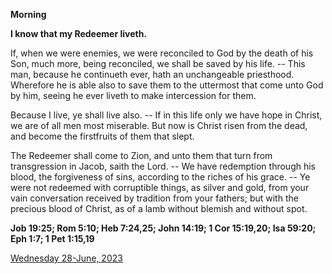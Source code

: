 **Morning**

**I know that my Redeemer liveth.**
 
If, when we were enemies, we were reconciled to God by the death of his Son, much more, being reconciled, we shall be saved by his life. -- This man, because he continueth ever, hath an unchangeable priesthood. Wherefore he is able also to save them to the uttermost that come unto God by him, seeing he ever liveth to make intercession for them.
 
Because I live, ye shall live also. -- If in this life only we have hope in Christ, we are of all men most miserable. But now is Christ risen from the dead, and become the firstfruits of them that slept.
 
The Redeemer shall come to Zion, and unto them that turn from transgression in Jacob, saith the Lord. -- We have redemption through his blood, the forgiveness of sins, according to the riches of his grace. -- Ye were not redeemed with corruptible things, as silver and gold, from your vain conversation received by tradition from your fathers; but with the precious blood of Christ, as of a lamb without blemish and without spot.  

**Job 19:25; Rom 5:10; Heb 7:24,25; John 14:19; 1 Cor 15:19,20; Isa 59:20; Eph 1:7; 1 Pet 1:15,19**

[Wednesday 28-June, 2023](https://t.me/daily_light)
